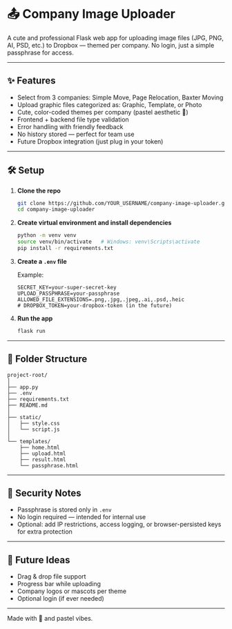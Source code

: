 # 📤 Company Image Uploader

A cute and professional Flask web app for uploading image files (JPG, PNG, AI, PSD, etc.) to Dropbox — themed per company. No login, just a simple passphrase for access.

---

## ✨ Features

- Select from 3 companies: Simple Move, Page Relocation, Baxter Moving
- Upload graphic files categorized as: Graphic, Template, or Photo
- Cute, color-coded themes per company (pastel aesthetic 🌸)
- Frontend + backend file type validation
- Error handling with friendly feedback
- No history stored — perfect for team use
- Future Dropbox integration (just plug in your token)

---

## 🛠 Setup

1. **Clone the repo**
   ```bash
   git clone https://github.com/YOUR_USERNAME/company-image-uploader.git
   cd company-image-uploader
   ```

2. **Create virtual environment and install dependencies**
   ```bash
   python -m venv venv
   source venv/bin/activate   # Windows: venv\Scripts\activate
   pip install -r requirements.txt
   ```

3. **Create a `.env` file**

   Example:
   ```env
   SECRET_KEY=your-super-secret-key
   UPLOAD_PASSPHRASE=your-passphrase
   ALLOWED_FILE_EXTENSIONS=.png,.jpg,.jpeg,.ai,.psd,.heic
   # DROPBOX_TOKEN=your-dropbox-token (in the future)
   ```

4. **Run the app**
   ```bash
   flask run
   ```

---

## 📁 Folder Structure

```
project-root/
│
├── app.py
├── .env
├── requirements.txt
├── README.md
│
├── static/
│   ├── style.css
│   └── script.js
│
└── templates/
    ├── home.html
    ├── upload.html
    ├── result.html
    └── passphrase.html
```

---

## 🔐 Security Notes

- Passphrase is stored only in `.env`
- No login required — intended for internal use
- Optional: add IP restrictions, access logging, or browser-persisted keys for extra protection

---

## 🧁 Future Ideas

- Drag & drop file support
- Progress bar while uploading
- Company logos or mascots per theme
- Optional login (if ever needed)

---

Made with 💖 and pastel vibes.
